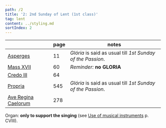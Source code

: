 ```yaml
---
path: /2
title: '2: 2nd Sunday of Lent (1st class)'
tag: lent
content: ../styling.md
sortIndex: 2
---
```


|   | page  | notes   |
|---|---|---|
| [Asperges](/pdf/asperges.pdf) | 11 | _Glória_ is said as usual till _1st Sunday of the Passion_. |
| [Mass XVII](/pdf/xvii.pdf) | 60 | _Reminder:_ __no GLORIA__ |
| [Credo III](/pdf/credo-iii.pdf) | 64 | |
| [Propria](/pdf/2nd-Sunday-of-Lent.pdf)  | 545 | _Glória_ is said as usual till _1st Sunday of the Passion_. |
| [Ave Regina Caelorum](/pdf/ave-regina-caelorum.pdf)  | 278  | |

Organ: __only to support the singing__ (see [Use of musical instruments](/use-of-musical-instruments) p. CVIII).
